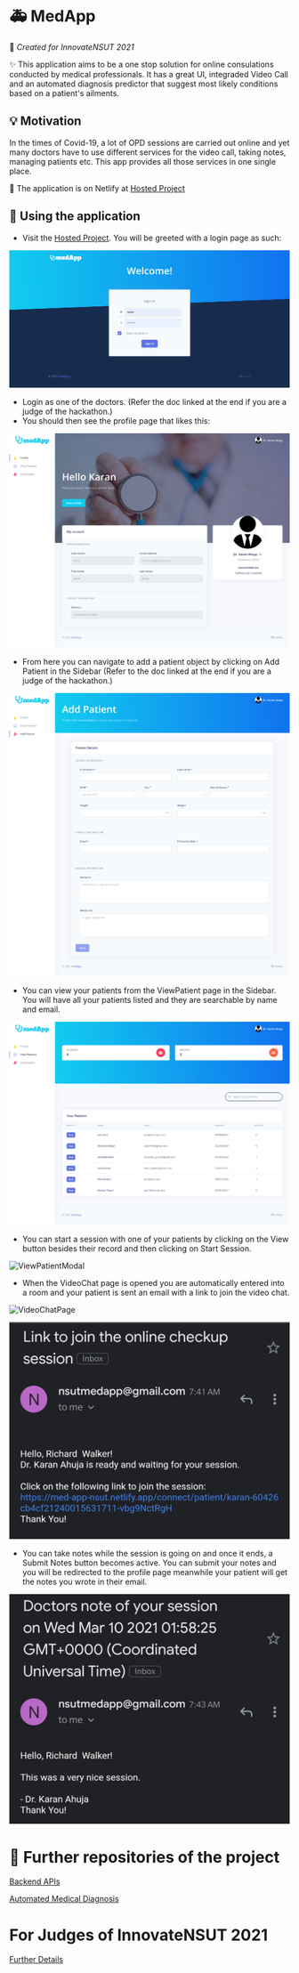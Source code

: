 # 🚑 MedApp

🚨 _Created for InnovateNSUT 2021_

✨ This application aims to be a one stop solution for online consulations conducted by medical professionals. It has a great UI, integraded Video Call and an automated diagnosis predictor that suggest most likely conditions based on a patient's ailments.

## 💡 Motivation

In the times of Covid-19, a lot of OPD sessions are carried out online and yet many doctors have to use different services for the video call, taking notes, managing patients etc. This app provides all those services in one single place.

🚀 The application is on Netlify at [Hosted Project](https://med-app-nsut.netlify.app/)

## 🚚 Using the application

-  Visit the [Hosted Project](https://med-app-nsut.netlify.app/). You will be greeted with a login page as such:

![LoginPage](/src/assets/img/readme/login.png)

-  Login as one of the doctors. (Refer the doc linked at the end if you are a judge of the hackathon.)
-  You should then see the profile page that likes this:

![ProfilePage](/src/assets/img/readme/profile.png)

-  From here you can navigate to add a patient object by clicking on Add Patient in the Sidebar (Refer to the doc linked at the end if you are a judge of the hackathon.)

![AddPatient](/src/assets/img/readme/addPatient.png)

-  You can view your patients from the ViewPatient page in the Sidebar. You will have all your patients listed and they are searchable by name and email.

![ViewPatient](/src/assets/img/readme/viewPatient.png)

-  You can start a session with one of your patients by clicking on the View button besides their record and then clicking on Start Session.

![ViewPatientModal](/src/assets/img/readme/indPatient)

-  When the VideoChat page is opened you are automatically entered into a room and your patient is sent an email with a link to join the video chat.

![VideoChatPage](/src/assets/img/readme/)

![PatientEmailLink](/src/assets/img/readme/joinLink.jpg)

-  You can take notes while the session is going on and once it ends, a Submit Notes button becomes active. You can submit your notes and you will be redirected to the profile page meanwhile your patient will get the notes you wrote in their email.

![PatientEmailNotes](/src/assets/img/readme/notes.jpg)

# 📝 Further repositories of the project

[Backend APIs](https://github.com/Abhishek-7139/MedAppAPI)

[Automated Medical Diagnosis](https://github.com/TheGupta2012/backend-MedicalDiagnosis)

# For Judges of InnovateNSUT 2021

[Further Details]()

